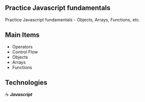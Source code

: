 ## Practice Javascript fundamentals

Practice Javascript fundamentals - Objects, Arrays, Functions, etc.

## Main Items

- Operators
- Control Flow
- Objects
- Arrays
- Functions

## Technologies

:coffee: **_Javascript_**
